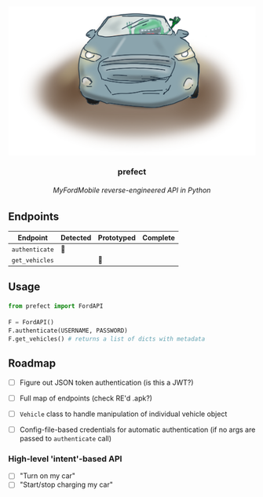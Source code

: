 <p align=center><img align=center src='prefect.png' width=600 /></p>
<h3 align=center>prefect</h3>
<h6 align=center>MyFordMobile reverse-engineered API in Python</h6>


## Endpoints

| Endpoint | Detected | Prototyped | Complete |
|----------|----------|------------|----------|
| `authenticate` | 🐳 | | |
| `get_vehicles` | | 🐳 | |



## Usage

```python
from prefect import FordAPI

F = FordAPI()
F.authenticate(USERNAME, PASSWORD)
F.get_vehicles() # returns a list of dicts with metadata
```

## Roadmap

- [ ] Figure out JSON token authentication (is this a JWT?)
- [ ] Full map of endpoints (check RE'd .apk?)
- [ ] `Vehicle` class to handle manipulation of individual vehicle object
- [ ] Config-file-based credentials for automatic authentication (if no args are passed to `authenticate` call)


### High-level 'intent'-based API
- [ ] "Turn on my car"
- [ ] "Start/stop charging my car"
